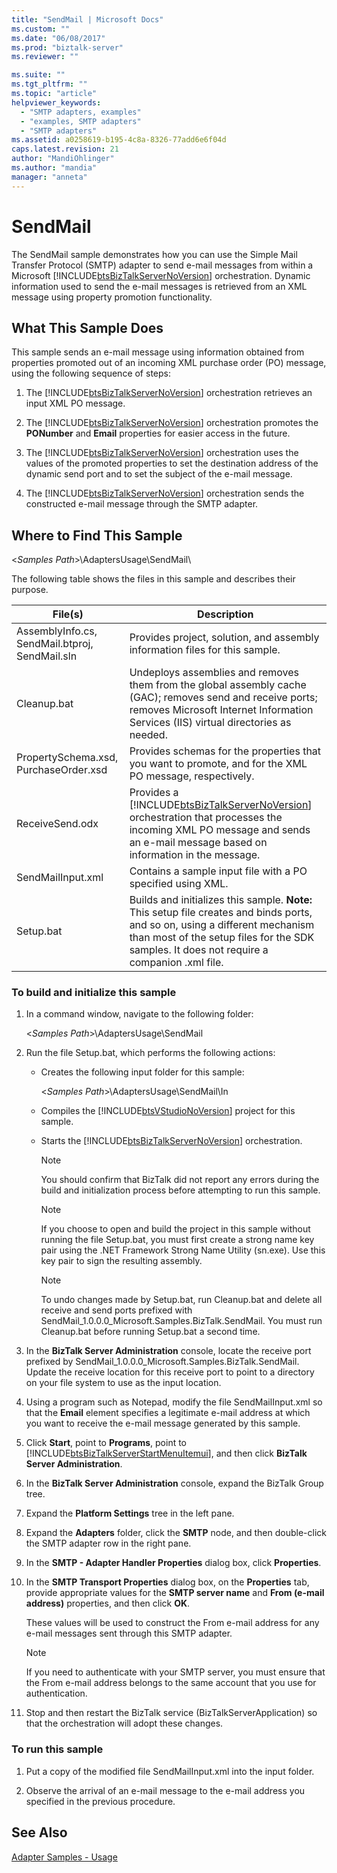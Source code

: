 ```yaml
---
title: "SendMail | Microsoft Docs"
ms.custom: ""
ms.date: "06/08/2017"
ms.prod: "biztalk-server"
ms.reviewer: ""

ms.suite: ""
ms.tgt_pltfrm: ""
ms.topic: "article"
helpviewer_keywords: 
  - "SMTP adapters, examples"
  - "examples, SMTP adapters"
  - "SMTP adapters"
ms.assetid: a0258619-b195-4c8a-8326-77add6e6f04d
caps.latest.revision: 21
author: "MandiOhlinger"
ms.author: "mandia"
manager: "anneta"
---
```

# SendMail
The SendMail sample demonstrates how you can use the Simple Mail Transfer Protocol (SMTP) adapter to send e-mail messages from within a Microsoft [!INCLUDE[btsBizTalkServerNoVersion](../includes/btsbiztalkservernoversion-md.md)] orchestration. Dynamic information used to send the e-mail messages is retrieved from an XML message using property promotion functionality.  
  
## What This Sample Does  
 This sample sends an e-mail message using information obtained from properties promoted out of an incoming XML purchase order (PO) message, using the following sequence of steps:  
  
1.  The [!INCLUDE[btsBizTalkServerNoVersion](../includes/btsbiztalkservernoversion-md.md)] orchestration retrieves an input XML PO message.  
  
2.  The [!INCLUDE[btsBizTalkServerNoVersion](../includes/btsbiztalkservernoversion-md.md)] orchestration promotes the **PONumber** and **Email** properties for easier access in the future.  
  
3.  The [!INCLUDE[btsBizTalkServerNoVersion](../includes/btsbiztalkservernoversion-md.md)] orchestration uses the values of the promoted properties to set the destination address of the dynamic send port and to set the subject of the e-mail message.  
  
4.  The [!INCLUDE[btsBizTalkServerNoVersion](../includes/btsbiztalkservernoversion-md.md)] orchestration sends the constructed e-mail message through the SMTP adapter.  
  
## Where to Find This Sample  
 \<*Samples Path*\>\AdaptersUsage\SendMail\  
  
 The following table shows the files in this sample and describes their purpose.  
  
|File(s)|Description|  
|---------------|-----------------|  
|AssemblyInfo.cs, SendMail.btproj, SendMail.sln|Provides project, solution, and assembly information files for this sample.|  
|Cleanup.bat|Undeploys assemblies and removes them from the global assembly cache (GAC); removes send and receive ports; removes Microsoft Internet Information Services (IIS) virtual directories as needed.|  
|PropertySchema.xsd, PurchaseOrder.xsd|Provides schemas for the properties that you want to promote, and for the XML PO message, respectively.|  
|ReceiveSend.odx|Provides a [!INCLUDE[btsBizTalkServerNoVersion](../includes/btsbiztalkservernoversion-md.md)] orchestration that processes the incoming XML PO message and sends an e-mail message based on information in the message.|  
|SendMailInput.xml|Contains a sample input file with a PO specified using XML.|  
|Setup.bat|Builds and initializes this sample. **Note:**  This setup file creates and binds ports, and so on, using a different mechanism than most of the setup files for the SDK samples. It does not require a companion .xml file.|  
  
### To build and initialize this sample  
  
1.  In a command window, navigate to the following folder:  
  
     \<*Samples Path*\>\AdaptersUsage\SendMail  
  
2.  Run the file Setup.bat, which performs the following actions:  
  
    -   Creates the following input folder for this sample:  
  
         \<*Samples Path*\>\AdaptersUsage\SendMail\In  
  
    -   Compiles the [!INCLUDE[btsVStudioNoVersion](../includes/btsvstudionoversion-md.md)] project for this sample.  
  
    -   Starts the [!INCLUDE[btsBizTalkServerNoVersion](../includes/btsbiztalkservernoversion-md.md)] orchestration.  
  
        > [!NOTE]
        >  You should confirm that BizTalk did not report any errors during the build and initialization process before attempting to run this sample.  
  
        > [!NOTE]
        >  If you choose to open and build the project in this sample without running the file Setup.bat, you must first create a strong name key pair using the .NET Framework Strong Name Utility (sn.exe). Use this key pair to sign the resulting assembly.  
  
        > [!NOTE]
        >  To undo changes made by Setup.bat, run Cleanup.bat and delete all receive and send ports prefixed with SendMail_1.0.0.0_Microsoft.Samples.BizTalk.SendMail. You must run Cleanup.bat before running Setup.bat a second time.  
  
3.  In the **BizTalk Server Administration** console, locate the receive port prefixed by SendMail_1.0.0.0_Microsoft.Samples.BizTalk.SendMail. Update the receive location for this receive port to point to a directory on your file system to use as the input location.  
  
4.  Using a program such as Notepad, modify the file SendMailInput.xml so that the **Email** element specifies a legitimate e-mail address at which you want to receive the e-mail message generated by this sample.  
  
5.  Click **Start**, point to **Programs**, point to [!INCLUDE[btsBizTalkServerStartMenuItemui](../includes/btsbiztalkserverstartmenuitemui-md.md)], and then click **BizTalk Server Administration**.  
  
6.  In the **BizTalk Server Administration** console, expand the BizTalk Group tree.  
  
7.  Expand the **Platform Settings** tree in the left pane.  
  
8.  Expand the **Adapters** folder, click the **SMTP** node, and then double-click the SMTP adapter row in the right pane.  
  
9. In the **SMTP - Adapter Handler Properties** dialog box, click **Properties**.  
  
10. In the **SMTP Transport Properties** dialog box, on the **Properties** tab, provide appropriate values for the **SMTP server name** and **From (e-mail address)** properties, and then click **OK**.  
  
     These values will be used to construct the From e-mail address for any e-mail messages sent through this SMTP adapter.  
  
    > [!NOTE]
    >  If you need to authenticate with your SMTP server, you must ensure that the From e-mail address belongs to the same account that you use for authentication.  
  
11. Stop and then restart the BizTalk service (BizTalkServerApplication) so that the orchestration will adopt these changes.  
  
### To run this sample  
  
1.  Put a copy of the modified file SendMailInput.xml into the input folder.  
  
2.  Observe the arrival of an e-mail message to the e-mail address you specified in the previous procedure.  
  
## See Also  
 [Adapter Samples - Usage](../core/adapter-samples-usage.md)